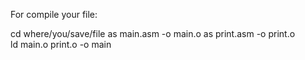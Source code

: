 For compile your file:

cd where/you/save/file
as main.asm -o main.o
as print.asm -o print.o  
ld main.o print.o -o main
